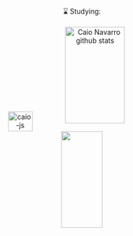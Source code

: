 <div align="center">
⌛ Studying:
</div>

<br>

<div style="display: inline_block" align="center">
  <img align="center" alt="caio-js" height="40" width="50" src="https://cdn.jsdelivr.net/gh/devicons/devicon/icons/javascript/javascript-original.svg%22%3E
  <img align="center" alt="caio-ts" height="40" width="50" src="https://cdn.jsdelivr.net/gh/devicons/devicon/icons/typescript/typescript-original.svg%22%3E
  <img align="center" alt="caio-nodejs" height="40" width="50" src="https://cdn.jsdelivr.net/gh/devicons/devicon/icons/nodejs/nodejs-original.svg%22%3E
  <img align="center" alt="caio-reactjs" height="40" width="50" src="https://cdn.jsdelivr.net/gh/devicons/devicon/icons/react/react-original.svg%22%3E
</div>

##

<div align="center">
  <img width="49%" height="195px" src="https://github-readme-stats.vercel.app/api?username=devcaio0&show_icons=true&count_private=true&hide_border=true&title_color=FD418D&icon_color=E9CB43&text_color=A8FDF6&bg_color=0d1117" alt="Caio Navarro github stats" /> 
  <img width="41%" height="195px" src="https://github-readme-stats.vercel.app/api/top-langs/?username=devcaio0&layout=compact&hide_border=true&title_color=FD418D&text_color=A8FDF6&bg_color=0d1117" />
</div>
